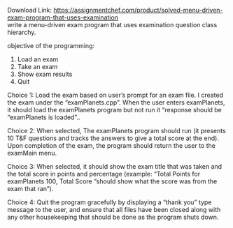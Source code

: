 Download Link: https://assignmentchef.com/product/solved-menu-driven-exam-program-that-uses-examination
<br>
write a menu-driven exam program that uses examination question class hierarchy.

objective of the programming:

<ol>

 <li>Load an exam</li>

 <li>Take an exam</li>

 <li>Show exam results</li>

 <li>Quit</li>

</ol>

Choice 1: Load the exam based on user’s prompt for an exam file. I created the exam under the “examPlanets.cpp”. When the user enters examPlanets, it should load the examPlanets program but not run it “response should be “examPlanets is loaded”..

Choice 2: When selected, The examPlanets program should run (it presents 10 T&amp;F questions and tracks the answers to give a total score at the end). Upon completion of the exam, the program should return the user to the examMain menu.

Choice 3: When selected, it should show the exam title that was taken and the total score in points and percentage (example: “Total Points for examPlanets 100, Total Score “should show what the score was from the exam that ran”).

Choice 4: Quit the program gracefully by displaying a “thank you” type message to the user, and ensure that all files have been closed along with any other housekeeping that should be done as the program shuts down.